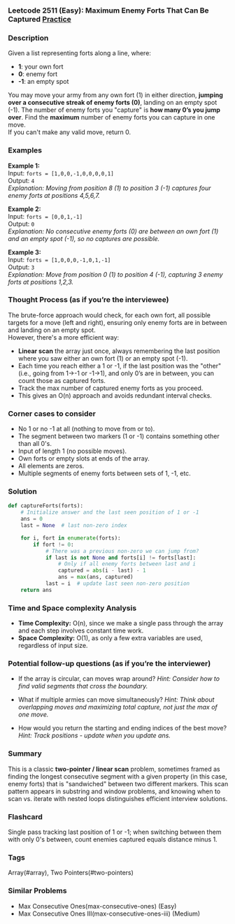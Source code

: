 ### Leetcode 2511 (Easy): Maximum Enemy Forts That Can Be Captured [Practice](https://leetcode.com/problems/maximum-enemy-forts-that-can-be-captured)

### Description  
Given a list representing forts along a line, where:
- **1**: your own fort
- **0**: enemy fort
- **-1**: an empty spot

You may move your army from any own fort (1) in either direction, **jumping over a consecutive streak of enemy forts (0)**, landing on an empty spot (-1). The number of enemy forts you "capture" is **how many 0’s you jump over**. Find the **maximum** number of enemy forts you can capture in one move.  
If you can't make any valid move, return 0.

### Examples  

**Example 1:**  
Input: `forts = [1,0,0,-1,0,0,0,0,1]`  
Output: `4`  
*Explanation: Moving from position 8 (1) to position 3 (-1) captures four enemy forts at positions 4,5,6,7.*

**Example 2:**  
Input: `forts = [0,0,1,-1]`  
Output: `0`  
*Explanation: No consecutive enemy forts (0) are between an own fort (1) and an empty spot (-1), so no captures are possible.*

**Example 3:**  
Input: `forts = [1,0,0,0,-1,0,1,-1]`  
Output: `3`  
*Explanation: Move from position 0 (1) to position 4 (-1), capturing 3 enemy forts at positions 1,2,3.*

### Thought Process (as if you’re the interviewee)  
The brute-force approach would check, for each own fort, all possible targets for a move (left and right), ensuring only enemy forts are in between and landing on an empty spot.  
However, there's a more efficient way:
- **Linear scan** the array just once, always remembering the last position where you saw either an own fort (1) or an empty spot (-1).
- Each time you reach either a 1 or -1, if the last position was the "other" (i.e., going from 1→-1 or -1→1), and only 0’s are in between, you can count those as captured forts.
- Track the max number of captured enemy forts as you proceed.
- This gives an O(n) approach and avoids redundant interval checks.

### Corner cases to consider  
- No 1 or no -1 at all (nothing to move from or to).
- The segment between two markers (1 or -1) contains something other than all 0's.
- Input of length 1 (no possible moves).
- Own forts or empty slots at ends of the array.
- All elements are zeros.
- Multiple segments of enemy forts between sets of 1, -1, etc.

### Solution

```python
def captureForts(forts):
    # Initialize answer and the last seen position of 1 or -1
    ans = 0
    last = None  # last non-zero index

    for i, fort in enumerate(forts):
        if fort != 0:
            # There was a previous non-zero we can jump from?
            if last is not None and forts[i] != forts[last]:
                # Only if all enemy forts between last and i
                captured = abs(i - last) - 1
                ans = max(ans, captured)
            last = i  # update last seen non-zero position
    return ans
```

### Time and Space complexity Analysis  

- **Time Complexity:** O(n), since we make a single pass through the array and each step involves constant time work.
- **Space Complexity:** O(1), as only a few extra variables are used, regardless of input size.

### Potential follow-up questions (as if you’re the interviewer)  

- If the array is circular, can moves wrap around?
  *Hint: Consider how to find valid segments that cross the boundary.*

- What if multiple armies can move simultaneously? 
  *Hint: Think about overlapping moves and maximizing total capture, not just the max of one move.*

- How would you return the starting and ending indices of the best move?
  *Hint: Track positions - update when you update ans.*

### Summary
This is a classic **two-pointer / linear scan** problem, sometimes framed as finding the longest consecutive segment with a given property (in this case, enemy forts) that is "sandwiched" between two different markers. This scan pattern appears in substring and window problems, and knowing when to scan vs. iterate with nested loops distinguishes efficient interview solutions.


### Flashcard
Single pass tracking last position of 1 or -1; when switching between them with only 0's between, count enemies captured equals distance minus 1.

### Tags
Array(#array), Two Pointers(#two-pointers)

### Similar Problems
- Max Consecutive Ones(max-consecutive-ones) (Easy)
- Max Consecutive Ones III(max-consecutive-ones-iii) (Medium)